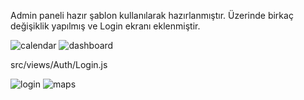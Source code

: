 
Admin paneli hazır şablon kullanılarak hazırlanmıştır. Üzerinde birkaç değişiklik yapılmış ve Login ekranı eklenmiştir.



![calendar](https://user-images.githubusercontent.com/71348963/128923713-c3bd991c-cf57-47b2-bc20-5511226e1b21.jpeg)
![dashboard](https://user-images.githubusercontent.com/71348963/128923743-ad244efb-b99d-4093-bfc9-ad94c7b594ee.jpeg)

src/views/Auth/Login.js

![login](https://user-images.githubusercontent.com/71348963/128923747-6325bd54-3295-4ede-9908-31125ae3d112.jpeg)
![maps](https://user-images.githubusercontent.com/71348963/128923750-5c1306eb-bd1f-4b16-af6d-e8018a341f97.jpeg)
